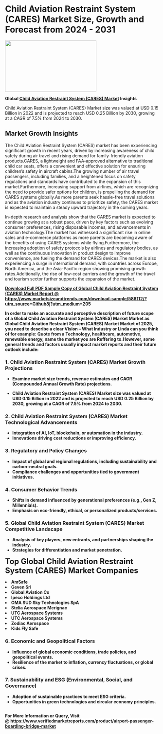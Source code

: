 <H1>Child Aviation Restraint System (CARES) Market Size, Growth and Forecast from 2024 - 2031</H1><img class="aligncenter size-medium wp-image-584254" src="https://thirdeyenews.in/wp-content/uploads/2024/09/Global-Market-Research-300x168.jpeg" alt="" width="300" height="168" /><p><strong>Global&nbsp;<a href="https://www.marketsizeandtrends.com/download-sample/588112/?utm_source=Github8j?utm_medium=205">Child Aviation Restraint System (CARES) Market</a> Insights</strong></p><p>Child Aviation Restraint System (CARES) Market size was valued at USD 0.15 Billion in 2022 and is projected to reach USD 0.25 Billion by 2030, growing at a CAGR of 7.5% from 2024 to 2030.</p><p><h2>Market Growth Insights</h2> <p>The Child Aviation Restraint System (CARES) market has been experiencing significant growth in recent years, driven by increasing awareness of child safety during air travel and rising demand for family-friendly aviation products.CARES, a lightweight and FAA-approved alternative to traditional child car seats, offers a convenient and effective solution for ensuring children’s safety in aircraft cabins.The growing number of air travel passengers, including families, and a heightened focus on safety regulations and standards have contributed to the expansion of this market.Furthermore, increasing support from airlines, which are recognizing the need to provide safer options for children, is propelling the demand for CARES systems globally.As more parents seek hassle-free travel solutions and as the aviation industry continues to prioritize safety, the CARES market is expected to maintain a steady upward trajectory in the coming years.</p> <p><strong><a href="#"></a></strong></p> <p>In-depth research and analysis show that the CARES market is expected to continue growing at a robust pace, driven by key factors such as evolving consumer preferences, rising disposable incomes, and advancements in aviation technology.The market has witnessed a significant rise in online sales and e-commerce platforms as more parents are becoming aware of the benefits of using CARES systems while flying.Furthermore, the increasing adoption of safety protocols by airlines and regulatory bodies, as well as the continuous innovation in product design to improve convenience, are fueling the demand for CARES devices.The market is also experiencing a surge in international demand, with countries across Europe, North America, and the Asia-Pacific region showing promising growth rates.Additionally, the rise of low-cost carriers and the growth of the travel and tourism sector further supports the expansion of the market.</p> <p><strong><a href="#"></p><p><span class=""><strong>Download Full PDF Sample Copy of Global Child Aviation Restraint System (CARES) Market Report</strong> @ <a href="https://www.marketsizeandtrends.com/download-sample/588112/?utm_source=Github8j?utm_medium=205" target="_blank">https://www.marketsizeandtrends.com/download-sample/588112/?utm_source=Github8j?utm_medium=205</a></span></p><p>In order to make an accurate and perceptive description of future scope of a Global&nbsp;Child Aviation Restraint System (CARES) Market Market as Global&nbsp;Child Aviation Restraint System (CARES) Market Market of 2025, you need to describe a clear Vision &ndash; What Industry or Linda can you think of for example: Quote from a Technology, healthcare, automotive, renewable energy, name the market you are Reffering to.However, some general trends and factors usually impact market reports and their future outlook include:</p><h3>1.&nbsp;<strong>Child Aviation Restraint System (CARES) Market Growth Projections</strong></h3><ul><li>Examine market size trends, revenue estimates and CAGR (Compounded Annual Growth Rate) projections.</li><li><p>Child Aviation Restraint System (CARES) Market size was valued at USD 0.15 Billion in 2022 and is projected to reach USD 0.25 Billion by 2030, growing at a CAGR of 7.5% from 2024 to 2030.</p></li></ul><h3>2.&nbsp;<strong>Child Aviation Restraint System (CARES) Market Technological Advancements</strong></h3><ul><li>Integration of AI, IoT, blockchain, or automation in the industry.</li><li>Innovations driving cost reductions or improving efficiency.</li></ul><h3>3.&nbsp;<strong>Regulatory and Policy Changes</strong></h3><ul><li>Impact of global and regional regulations, including sustainability and carbon-neutral goals.</li><li>Compliance challenges and opportunities tied to government initiatives.</li></ul><h3>4.&nbsp;<strong>Consumer Behavior Trends</strong></h3><ul><li>Shifts in demand influenced by generational preferences (e.g., Gen Z, Millennials).</li><li>Emphasis on eco-friendly, ethical, or personalized products/services.</li></ul><h3>5.&nbsp;<strong>Global Child Aviation Restraint System (CARES) Market Competitive Landscape</strong></h3><ul><li>Analysis of key players, new entrants, and partnerships shaping the industry.</li><li>Strategies for differentiation and market penetration.</li></ul><p data-pm-slice="1 1 []"><span style="color: inherit; font-family: inherit; font-size: 25px;">Top Global Child Aviation Restraint System (CARES) Market Companies</span></p><div class="" data-test-id=""><p><li>AmSafe</li><li> Geven Srl</li><li> Global Aviation Co</li><li> Ipeco Holdings Ltd</li><li> OMA SUD Sky Technologies SpA</li><li> Stelia Aerospace Merignac</li><li> UTC Aerospace Systems</li><li> UTC Aerospace Systems</li><li> Zodiac Aerospace</li><li> Kids Fly Safe</li></p></div><h3>6.&nbsp;<strong>Economic and Geopolitical Factors</strong></h3><ul><li>Influence of global economic conditions, trade policies, and geopolitical events.</li><li>Resilience of the market to inflation, currency fluctuations, or global crises.</li></ul><h3>7.&nbsp;<strong>Sustainability and ESG (Environmental, Social, and Governance)</strong></h3><ul><li>Adoption of sustainable practices to meet ESG criteria.</li><li>Opportunities in green technologies and circular economy principles.</li></ul><h2><strong style="font-size: 14px;">For More Information or Query, Visit @&nbsp;</strong><a style="background-color: #ffffff; font-size: 14px;" href="https://www.marketsizeandtrends.com/report/child-aviation-restraint-system-cares-market/" target="_blank">https://www.verifiedmarketreports.com/product/airport-passenger-boarding-bridge-market</a></h2>